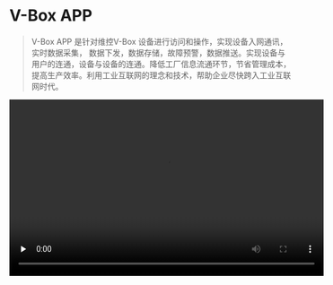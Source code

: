 # V-Box APP

> V-Box APP 是针对维控V-Box 设备进行访问和操作，实现设备入网通讯，实时数据采集，
数据下发，数据存储，故障预警，数据推送。实现设备与用户的连通，设备与设备的连通。降低工厂信息流通环节，节省管理成本，
提高生产效率。利用工业互联网的理念和技术，帮助企业尽快跨入工业互联网时代。


<!--<iframe width="560" height="315" src="https://v.youku.com/v_show/id_XNDA4MTA1MDIwMA==.html?spm=a2hzp.8244740.0.0" frameborder="0" allowfullscreen></iframe>-->
<video width="560" height="315" id="video" controls="" preload="none" poster="">
<source id="mp4" src="https://v.youku.com/v_show/id_XNDA4MTA1MDIwMA==.html?spm=a2hzp.8244740.0.0" type="video/mp4">
</video>

